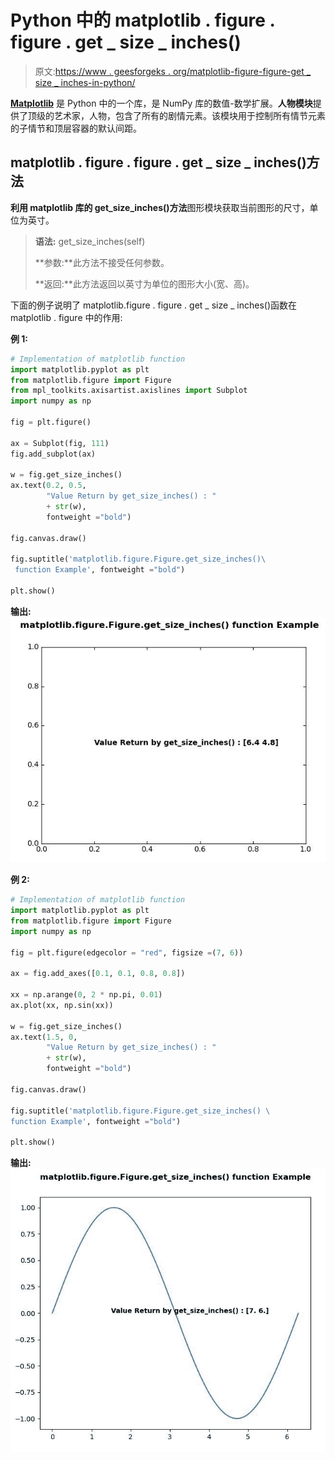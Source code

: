 # Python 中的 matplotlib . figure . figure . get _ size _ inches()

> 原文:[https://www . geesforgeks . org/matplotlib-figure-figure-get _ size _ inches-in-python/](https://www.geeksforgeeks.org/matplotlib-figure-figure-get_size_inches-in-python/)

**[Matplotlib](https://www.geeksforgeeks.org/python-introduction-matplotlib/)** 是 Python 中的一个库，是 NumPy 库的数值-数学扩展。**人物模块**提供了顶级的艺术家，人物，包含了所有的剧情元素。该模块用于控制所有情节元素的子情节和顶层容器的默认间距。

## matplotlib . figure . figure . get _ size _ inches()方法

**利用 matplotlib 库的 get_size_inches()方法**图形模块获取当前图形的尺寸，单位为英寸。

> **语法:** get_size_inches(self)
> 
> **参数:**此方法不接受任何参数。
> 
> **返回:**此方法返回以英寸为单位的图形大小(宽、高)。

下面的例子说明了 matplotlib.figure . figure . get _ size _ inches()函数在 matplotlib . figure 中的作用:

**例 1:**

```py
# Implementation of matplotlib function 
import matplotlib.pyplot as plt 
from matplotlib.figure import Figure
from mpl_toolkits.axisartist.axislines import Subplot 
import numpy as np 

fig = plt.figure() 

ax = Subplot(fig, 111) 
fig.add_subplot(ax)  

w = fig.get_size_inches()
ax.text(0.2, 0.5,
        "Value Return by get_size_inches() : "
        + str(w),
        fontweight ="bold")

fig.canvas.draw()

fig.suptitle('matplotlib.figure.Figure.get_size_inches()\
 function Example', fontweight ="bold") 

plt.show()
```

**输出:**
![](img/39224ca2745edce6ffb69f01559a3183.png)

**例 2:**

```py
# Implementation of matplotlib function 
import matplotlib.pyplot as plt 
from matplotlib.figure import Figure
import numpy as np 

fig = plt.figure(edgecolor = "red", figsize =(7, 6)) 

ax = fig.add_axes([0.1, 0.1, 0.8, 0.8])

xx = np.arange(0, 2 * np.pi, 0.01) 
ax.plot(xx, np.sin(xx)) 

w = fig.get_size_inches()
ax.text(1.5, 0,
        "Value Return by get_size_inches() : " 
        + str(w),
        fontweight ="bold")

fig.canvas.draw()

fig.suptitle('matplotlib.figure.Figure.get_size_inches() \
function Example', fontweight ="bold") 

plt.show()
```

**输出:**
![](img/c28f01de2cc59df8ecc85c832c7ef5c5.png)